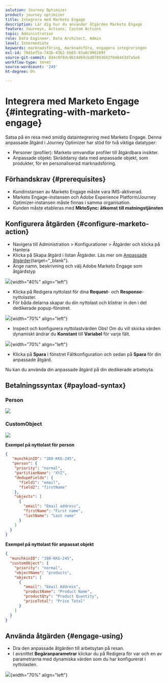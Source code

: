 ```yaml
---
solution: Journey Optimizer
product: journey optimizer
title: Integrera med Marketo Engage
description: Lär dig hur du använder åtgärden Marketo Engage
feature: Journeys, Actions, Custom Actions
topic: Administration
role: Data Engineer, Data Architect, Admin
level: Intermediate
keywords: marknadsföring, marknadsföra, engagera integreringen
exl-id: 70d1ef5a-743b-4362-bb65-93a8c996209f
source-git-commit: 844c0f8dc9b14d69cbd87893042f048443d7a5e6
workflow-type: tm+mt
source-wordcount: '249'
ht-degree: 0%

---
```


# Integrera med Marketo Engage {#integrating-with-marketo-engage}

Satsa på en resa med smidig dataintegrering med Marketo Engage. Denna anpassade åtgärd i Journey Optimizer har stöd för två viktiga datatyper:

* Personer (profiler): Marketo omvandlar profiler till åtgärdbara insikter.
* Anpassade objekt: Skräddarsy data med anpassade objekt, som produkter, för en personaliserad marknadsföring.

## Förhandskrav {#prerequisites}

* Kundinstansen av Marketo Engage måste vara IMS-aktiverad.
* Marketo Engage-instansen och Adobe Experience Platform/Journey Optimizer-instansen måste finnas i samma organisation.
* Kunden måste etableras med **MktoSync: åtkomst till matningstjänsten**

## Konfigurera åtgärden {#configure-marketo-action}

* Navigera till Administration > Konfigurationer > Åtgärder och klicka på Hantera
* Klicka på Skapa åtgärd i listan Åtgärder. Läs mer om [Anpassade åtgärder](../building-journeys/using-custom-actions.md){target="_blank"}.
* Ange namn, beskrivning och välj Adobe Marketo Engage som åtgärdstyp

![](assets/engage-customaction-creation.png){width="40%" align="left"}

* Klicka på Redigera nyttolast för dina **Request**- och **Response**-nyttolaster.
* För båda delarna skapar du din nyttolast och klistrar in den i det dedikerade popup-fönstret.

![](assets/engage-customaction-payload.png){width="70%" align="left"}

* Inspect och konfigurera nyttolastvärden
Obs! Om du vill skicka värden dynamiskt ändrar du **Konstant** till **Variabel** för varje fält.

![](assets/engage-customaction-payload-fields.png){width="70%" align="left"}

* Klicka på **Spara** i fönstret Fältkonfiguration och sedan på **Spara** för din anpassade åtgärd.

Nu kan du använda din anpassade åtgärd på din dedikerade arbetsyta.


## Betalningssyntax {#payload-syntax}

### Person

![](assets/payload-person.png)

### CustomObject

![](assets/payload-customobject.png)


**Exempel på nyttolast för person**

```json
{
   "munchkinID": "388-KKG-245",  
   "person": {
    "priority": "normal",
    "partitionName": "XYZ",
    "dedupeFields": {
      "field1": "email",
      "field2": "firstName"
    },
    "objects": [
      {
        "email": "Email address",
        "firstName": "First name",
        "lastName": "Last name"
      }
    ]
  }
}
```

**Exempel på nyttolast för anpassat objekt**

```json
{
  "munchkinID": "388-KKG-245", 
  "customObject": {
    "priority": "normal",
    "objectName": "products",
    "objects": [
      {
        "email": "Email Address",
        "productName": "Product Name",
        "productQty": "Product Quantity",
        "priceTotal": "Price Total"
      }
    ]
  }
}
```


## Använda åtgärden {#engage-using}

* Dra den anpassade åtgärden till arbetsytan på resan.
* I avsnittet **Begäranparametrar** klickar du på Redigera för var och en av parametrarna med dynamiska värden som du har konfigurerat i nyttolasten.

![](assets/engage-use-canvas.png){width="70%" align="left"}
